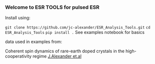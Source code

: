 ### Welcome to ESR TOOLS for pulsed ESR

Install using:

`git clone https://github.com/jc-alexander/ESR_Analysis_Tools.git`
`cd ESR_Analysis_Tools`
`pip install .`
See examples notebook for basics

data used in examples from:

Coherent spin dynamics of rare-earth doped crystals in the high-cooperativity regime
[J.Alexander et.al](https://journals.aps.org/prb/abstract/10.1103/PhysRevB.106.245416)
